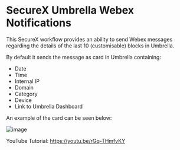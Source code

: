 # SecureX Umbrella Webex Notifications

This SecureX workflow provides an ability to send Webex messages regarding the details of the last 10 (customisable) blocks in Umbrella. 

By default it sends the message as card in Umbrella containing:
- Date
- Time
- Internal IP
- Domain
- Category
- Device
- Link to Umbrella Dashboard

An example of the card can be seen below:

![image](https://user-images.githubusercontent.com/35950671/166635096-6121a2a2-9cda-4310-86ea-f4db1f8cfef0.png)

YouTube Tutorial: https://youtu.be/rGq-THmfvKY
